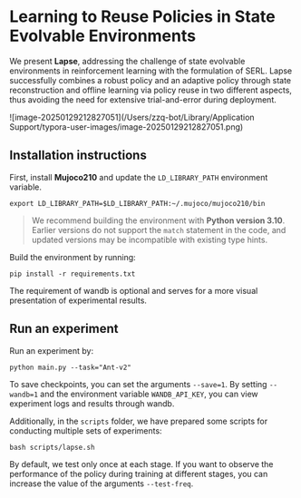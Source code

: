 # Learning to Reuse Policies in State Evolvable Environments

We present **Lapse**, addressing the challenge of state evolvable environments in reinforcement learning with the formulation of SERL. Lapse successfully combines a robust policy and an adaptive policy through state reconstruction and offline learning via policy reuse in two different aspects, thus avoiding the need for extensive trial-and-error during deployment.

![image-20250129212827051](/Users/zzq-bot/Library/Application Support/typora-user-images/image-20250129212827051.png)

## Installation instructions

First, install **Mujoco210** and update the `LD_LIBRARY_PATH` environment variable.

```shell
export LD_LIBRARY_PATH=$LD_LIBRARY_PATH:~/.mujoco/mujoco210/bin
```

> We recommend building the environment with **Python version 3.10**. Earlier versions do not support the `match` statement in the code, and updated versions may be incompatible with existing type hints.

Build the environment by running:

```shell
pip install -r requirements.txt
```

The requirement of wandb is optional and serves for a more visual presentation of experimental results.

## Run an experiment

Run an experiment by:

```shell
python main.py --task="Ant-v2"
```

To save checkpoints, you can set the arguments `--save=1`. By setting `--wandb=1` and the environment variable `WANDB_API_KEY`, you can view experiment logs and results through wandb.

Additionally, in the `scripts` folder, we have prepared some scripts for conducting multiple sets of experiments:

```shell
bash scripts/lapse.sh
```

By default, we test only once at each stage. If you want to observe the performance of the policy during training at different stages, you can increase the value of the arguments `--test-freq`.
